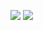 
![](https://github-readme-stats.vercel.app/api?username=summericy&count_private=true&show_icons=true&icon_color=0366d6&text_color=24292e&bg_color=ffffff&hide_title=true&card_width=50%)
![](https://github-readme-stats.vercel.app/api/top-langs/?username=summericy&layout=compact)




